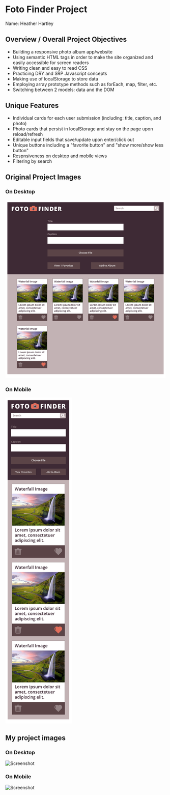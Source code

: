 # Foto Finder Project
Name: Heather Hartley

## Overview / Overall Project Objectives
- Building a responsive photo album app/website
- Using semantic HTML tags in order to make the site organized and easily accessible for screen readers
- Writing clean and easy to read CSS
- Practicing DRY and SRP Javascript concepts
- Making use of localStorage to store data
- Employing array prototype methods such as forEach, map, filter, etc.
- Switching between 2 models: data and the DOM

## Unique Features
- Individual cards for each user submission (including: title, caption, and photo)
- Photo cards that persist in localStorage and stay on the page upon reload/refresh
- Editable input fields that save/update upon enter/click out
- Unique buttons including a "favorite button" and "show more/show less button"
- Respnsiveness on desktop and mobile views
- Filtering by search

## Original Project Images
### On Desktop
![Screenshot](fotofinder2-1.png)

### On Mobile
![Screenshot](fotofinder2-2.png)

## My project images
### On Desktop
![Screenshot]()

### On Mobile
![Screenshot]()
